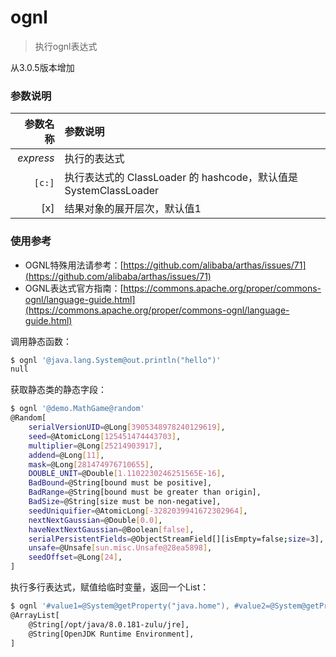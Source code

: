 ognl
===

> 执行ognl表达式

从3.0.5版本增加

### 参数说明

|参数名称|参数说明|
|---:|:---|
|*express*|执行的表达式|
|`[c:]`|执行表达式的 ClassLoader 的 hashcode，默认值是SystemClassLoader|
|[x]|结果对象的展开层次，默认值1|


### 使用参考

* OGNL特殊用法请参考：[https://github.com/alibaba/arthas/issues/71](https://github.com/alibaba/arthas/issues/71)
* OGNL表达式官方指南：[https://commons.apache.org/proper/commons-ognl/language-guide.html](https://commons.apache.org/proper/commons-ognl/language-guide.html)


调用静态函数：

```bash
$ ognl '@java.lang.System@out.println("hello")'
null
```

获取静态类的静态字段：

```bash
$ ognl '@demo.MathGame@random'
@Random[
    serialVersionUID=@Long[3905348978240129619],
    seed=@AtomicLong[125451474443703],
    multiplier=@Long[25214903917],
    addend=@Long[11],
    mask=@Long[281474976710655],
    DOUBLE_UNIT=@Double[1.1102230246251565E-16],
    BadBound=@String[bound must be positive],
    BadRange=@String[bound must be greater than origin],
    BadSize=@String[size must be non-negative],
    seedUniquifier=@AtomicLong[-3282039941672302964],
    nextNextGaussian=@Double[0.0],
    haveNextNextGaussian=@Boolean[false],
    serialPersistentFields=@ObjectStreamField[][isEmpty=false;size=3],
    unsafe=@Unsafe[sun.misc.Unsafe@28ea5898],
    seedOffset=@Long[24],
]
```

执行多行表达式，赋值给临时变量，返回一个List：

```bash
$ ognl '#value1=@System@getProperty("java.home"), #value2=@System@getProperty("java.runtime.name"), {#value1, #value2}'
@ArrayList[
    @String[/opt/java/8.0.181-zulu/jre],
    @String[OpenJDK Runtime Environment],
]
```